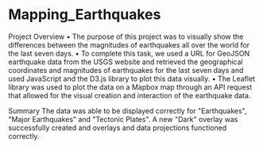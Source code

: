 # Mapping_Earthquakes
Project Overview
•	The purpose of this project was to visually show the differences between the magnitudes of earthquakes all over the world for the last seven days. 
•	To complete this task, we used a URL for GeoJSON earthquake data from the USGS website and retrieved the geographical coordinates and magnitudes of earthquakes for the last seven days and used JavaScript and the D3.js library to plot this data visually. 
•	The Leaflet library was used to plot the data on a Mapbox map through an API request that allowed for the visual creation and interaction of the earthquake data.

Summary
The data was able to be displayed correctly for "Earthquakes", "Major Earthquakes" and "Tectonic Plates". A new "Dark" overlay was successfully created and overlays and data projections functioned correctly.
